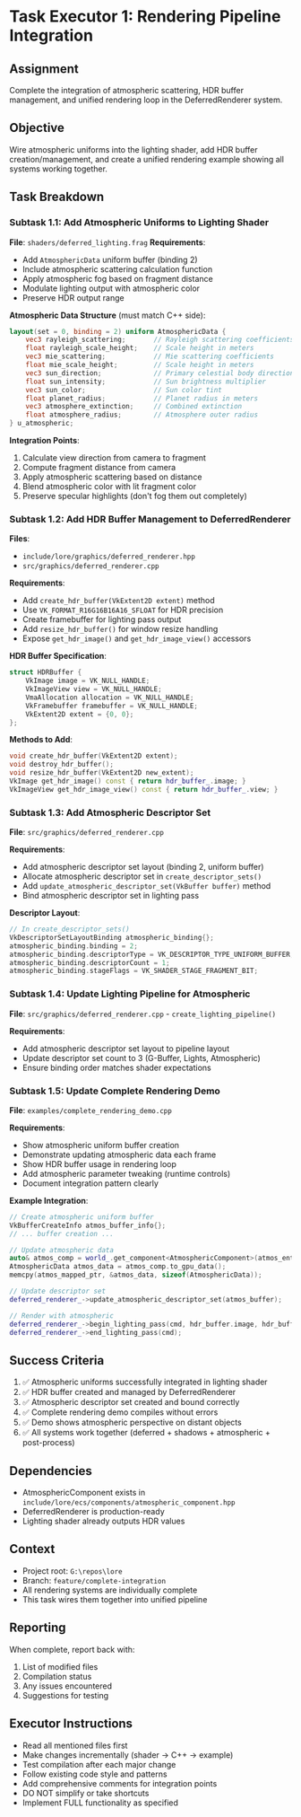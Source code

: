# Task Executor 1: Rendering Pipeline Integration

## Assignment
Complete the integration of atmospheric scattering, HDR buffer management, and unified rendering loop in the DeferredRenderer system.

## Objective
Wire atmospheric uniforms into the lighting shader, add HDR buffer creation/management, and create a unified rendering example showing all systems working together.

## Task Breakdown

### Subtask 1.1: Add Atmospheric Uniforms to Lighting Shader
**File**: `shaders/deferred_lighting.frag`
**Requirements**:
- Add `AtmosphericData` uniform buffer (binding 2)
- Include atmospheric scattering calculation function
- Apply atmospheric fog based on fragment distance
- Modulate lighting output with atmospheric color
- Preserve HDR output range

**Atmospheric Data Structure** (must match C++ side):
```glsl
layout(set = 0, binding = 2) uniform AtmosphericData {
    vec3 rayleigh_scattering;       // Rayleigh scattering coefficients (R,G,B)
    float rayleigh_scale_height;    // Scale height in meters
    vec3 mie_scattering;            // Mie scattering coefficients
    float mie_scale_height;         // Scale height in meters
    vec3 sun_direction;             // Primary celestial body direction
    float sun_intensity;            // Sun brightness multiplier
    vec3 sun_color;                 // Sun color tint
    float planet_radius;            // Planet radius in meters
    vec3 atmosphere_extinction;     // Combined extinction
    float atmosphere_radius;        // Atmosphere outer radius
} u_atmospheric;
```

**Integration Points**:
1. Calculate view direction from camera to fragment
2. Compute fragment distance from camera
3. Apply atmospheric scattering based on distance
4. Blend atmospheric color with lit fragment color
5. Preserve specular highlights (don't fog them out completely)

### Subtask 1.2: Add HDR Buffer Management to DeferredRenderer
**Files**:
- `include/lore/graphics/deferred_renderer.hpp`
- `src/graphics/deferred_renderer.cpp`

**Requirements**:
- Add `create_hdr_buffer(VkExtent2D extent)` method
- Use `VK_FORMAT_R16G16B16A16_SFLOAT` for HDR precision
- Create framebuffer for lighting pass output
- Add `resize_hdr_buffer()` for window resize handling
- Expose `get_hdr_image()` and `get_hdr_image_view()` accessors

**HDR Buffer Specification**:
```cpp
struct HDRBuffer {
    VkImage image = VK_NULL_HANDLE;
    VkImageView view = VK_NULL_HANDLE;
    VmaAllocation allocation = VK_NULL_HANDLE;
    VkFramebuffer framebuffer = VK_NULL_HANDLE;
    VkExtent2D extent = {0, 0};
};
```

**Methods to Add**:
```cpp
void create_hdr_buffer(VkExtent2D extent);
void destroy_hdr_buffer();
void resize_hdr_buffer(VkExtent2D new_extent);
VkImage get_hdr_image() const { return hdr_buffer_.image; }
VkImageView get_hdr_image_view() const { return hdr_buffer_.view; }
```

### Subtask 1.3: Add Atmospheric Descriptor Set
**File**: `src/graphics/deferred_renderer.cpp`

**Requirements**:
- Add atmospheric descriptor set layout (binding 2, uniform buffer)
- Allocate atmospheric descriptor set in `create_descriptor_sets()`
- Add `update_atmospheric_descriptor_set(VkBuffer buffer)` method
- Bind atmospheric descriptor set in lighting pass

**Descriptor Layout**:
```cpp
// In create_descriptor_sets()
VkDescriptorSetLayoutBinding atmospheric_binding{};
atmospheric_binding.binding = 2;
atmospheric_binding.descriptorType = VK_DESCRIPTOR_TYPE_UNIFORM_BUFFER;
atmospheric_binding.descriptorCount = 1;
atmospheric_binding.stageFlags = VK_SHADER_STAGE_FRAGMENT_BIT;
```

### Subtask 1.4: Update Lighting Pipeline for Atmospheric
**File**: `src/graphics/deferred_renderer.cpp` - `create_lighting_pipeline()`

**Requirements**:
- Add atmospheric descriptor set layout to pipeline layout
- Update descriptor set count to 3 (G-Buffer, Lights, Atmospheric)
- Ensure binding order matches shader expectations

### Subtask 1.5: Update Complete Rendering Demo
**File**: `examples/complete_rendering_demo.cpp`

**Requirements**:
- Show atmospheric uniform buffer creation
- Demonstrate updating atmospheric data each frame
- Show HDR buffer usage in rendering loop
- Add atmospheric parameter tweaking (runtime controls)
- Document integration pattern clearly

**Example Integration**:
```cpp
// Create atmospheric uniform buffer
VkBufferCreateInfo atmos_buffer_info{};
// ... buffer creation ...

// Update atmospheric data
auto& atmos_comp = world_.get_component<AtmosphericComponent>(atmos_entity);
AtmosphericData atmos_data = atmos_comp.to_gpu_data();
memcpy(atmos_mapped_ptr, &atmos_data, sizeof(AtmosphericData));

// Update descriptor set
deferred_renderer_->update_atmospheric_descriptor_set(atmos_buffer);

// Render with atmospheric
deferred_renderer_->begin_lighting_pass(cmd, hdr_buffer.image, hdr_buffer.view);
deferred_renderer_->end_lighting_pass(cmd);
```

## Success Criteria
1. ✅ Atmospheric uniforms successfully integrated in lighting shader
2. ✅ HDR buffer created and managed by DeferredRenderer
3. ✅ Atmospheric descriptor set created and bound correctly
4. ✅ Complete rendering demo compiles without errors
5. ✅ Demo shows atmospheric perspective on distant objects
6. ✅ All systems work together (deferred + shadows + atmospheric + post-process)

## Dependencies
- AtmosphericComponent exists in `include/lore/ecs/components/atmospheric_component.hpp`
- DeferredRenderer is production-ready
- Lighting shader already outputs HDR values

## Context
- Project root: `G:\repos\lore`
- Branch: `feature/complete-integration`
- All rendering systems are individually complete
- This task wires them together into unified pipeline

## Reporting
When complete, report back with:
1. List of modified files
2. Compilation status
3. Any issues encountered
4. Suggestions for testing

## Executor Instructions
- Read all mentioned files first
- Make changes incrementally (shader → C++ → example)
- Test compilation after each major change
- Follow existing code style and patterns
- Add comprehensive comments for integration points
- DO NOT simplify or take shortcuts
- Implement FULL functionality as specified